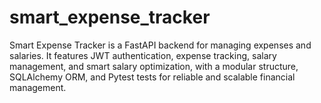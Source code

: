 # smart_expense_tracker
Smart Expense Tracker is a FastAPI backend for managing expenses and salaries. It features JWT authentication, expense tracking, salary management, and smart salary optimization, with a modular structure, SQLAlchemy ORM, and Pytest tests for reliable and scalable financial management.
